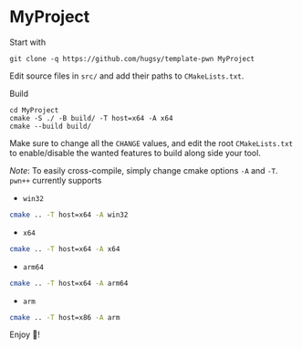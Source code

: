 # MyProject

Start with

```compile
git clone -q https://github.com/hugsy/template-pwn MyProject
```

Edit source files in `src/` and add their paths to `CMakeLists.txt`.

Build

```console
cd MyProject
cmake -S ./ -B build/ -T host=x64 -A x64
cmake --build build/
```

Make sure to change all the `CHANGE` values, and edit the root `CMakeLists.txt` to enable/disable the wanted features to build along side your tool.

_Note_: To easily cross-compile, simply change cmake options `-A` and `-T`. `pwn++` currently supports 
 - `win32`
```bash
cmake .. -T host=x64 -A win32
```
 - `x64`
```bash
cmake .. -T host=x64 -A x64
```
 - `arm64`
```bash
cmake .. -T host=x64 -A arm64
```
 - `arm`
```bash
cmake .. -T host=x86 -A arm
```


Enjoy 🍻!
